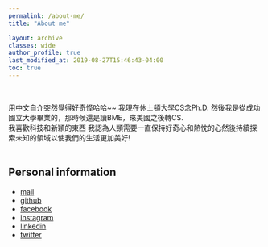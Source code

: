 ```yaml
---
permalink: /about-me/
title: "About me"

layout: archive
classes: wide
author_profile: true
last_modified_at: 2019-08-27T15:46:43-04:00
toc: true
---
```


<figure style="width: 300px" class="align-left">
  <img src="{{ site.url }}{{ site.baseurl }}/assets/images/me.jpg" alt="">
</figure> 

<br>
用中文自介突然覺得好奇怪哈哈~~
我現在休士頓大學CS念Ph.D.
然後我是從成功國立大學畢業的，那時候還是讀BME，來美國之後轉CS.



<br>
我喜歡科技和新穎的東西
我認為人類需要一直保持好奇心和熱忱的心然後持續探索未知的領域以使我們的生活更加美好!
<br>
<br>

## Personal information

* [mail](mailto:martin33156@gmail.com)
* [github](https://github.com/genius92606)
* [facebook](https://www.facebook.com/profile.php?id=100000413662587&ref=bookmarks)
* [instagram](https://www.instagram.com/dream_fall92606/)
* [linkedin](https://www.linkedin.com/in/martin-lee-b02b08135/)
* [twitter](https://twitter.com/genius92606)